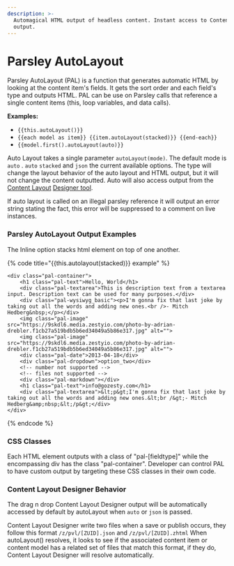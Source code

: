 ```yaml
---
description: >-
  Automagical HTML output of headless content. Instant access to Content Layout
  output.
---
```


# Parsley AutoLayout

Parsley AutoLayout \(PAL\) is a function that generates automatic HTML by looking at the content item's fields. It gets the sort order and each field's type and outputs HTML. PAL can be use on Parsley calls that reference a single content items \(this, loop variables, and data calls\). 

**Examples:**

* `{{this.autoLayout()}}`
* `{{each model as item}} {{item.autoLayout(stacked)}} {{end-each}}`
* `{{model.first().autoLayout(auto)}}`

Auto Layout takes a single parameter `autoLayout(mode)`. The default mode is `auto` . `auto` `stacked` and `json` the current available options. The type will change the layout behavior of the auto layout and HTML output, but it will not change the content outputted. Auto will also access output from the [Content ](parsley-autolayout.md#content-designer-layout-behavior)[Layout](parsley-autolayout.md#content-designer-layout-behavior) [Designer tool](parsley-autolayout.md#content-designer-layout-behavior).

If auto layout is called on an illegal parsley reference it will output an error string stating the fact, this error will be suppressed to a comment on live instances.

### Parsley AutoLayout Output Examples

The Inline option stacks html element on top of one another.

{% code title="{{this.autolayout\(stacked\)}} example" %}
```markup
<div class="pal-container">
    <h1 class="pal-text">Hello, World</h1>
    <div class="pal-textarea">This is description text from a textarea input. Description text can be used for many purposes.</div>
    <div class="pal-wysiwyg_basic"><p>I'm gonna fix that last joke by taking out all the words and adding new ones.<br />- Mitch Hedberg&nbsp;</p></div>
    <img class="pal-image" src="https://9skdl6.media.zestyio.com/photo-by-adrian-drebler.f1cb27a519bdb5b6ed34049a5b86e317.jpg" alt="">
    <img class="pal-image" src="https://9skdl6.media.zestyio.com/photo-by-adrian-drebler.f1cb27a519bdb5b6ed34049a5b86e317.jpg" alt="">
    <div class="pal-date">2013-04-18</div>
    <div class="pal-dropdown">option_two</div>
    <!-- number not supported -->
    <!-- files not supported -->
    <div class="pal-markdown"></div>
    <h1 class="pal-text">info@gozesty.com</h1>
    <div class="pal-textarea">&lt;p&gt;I'm gonna fix that last joke by taking out all the words and adding new ones.&lt;br /&gt;- Mitch Hedberg&amp;nbsp;&lt;/p&gt;</div>
</div>
```
{% endcode %}

### CSS Classes

Each HTML element outputs with a class of "pal-\[fieldtype\]" while the encompassing div has the class "pal-container". Developer can control PAL to have custom output by targeting these CSS classes in their own code.

### Content Layout Designer Behavior

The drag n drop Content Layout Designer output will be automatically accessed by default by autoLayout when `auto` or `json` is passed. 

Content Layout Designer write two files when a save or publish occurs, they follow this format `/z/pvl/[ZUID].json` and `/z/pvl/[ZUID].zhtml` When autoLayout\(\) resolves, it looks to see if the associated content item or content model has a related set of files that match this format, if they do, Content Layout Designer will resolve automatically. 

